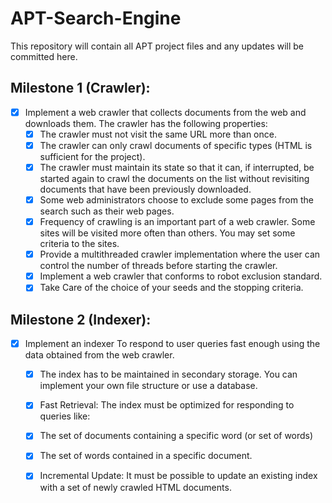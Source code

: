 # APT-Search-Engine

This repository will contain all APT project files and any updates will be committed here.

## Milestone 1 (Crawler):
- [x] Implement a web crawler that collects documents from the web and downloads them.
  The crawler has the following properties:
    - [x] The crawler must not visit the same URL more than once.
    - [x] The crawler can only crawl documents of specific types (HTML is sufficient for the project).
    - [x] The crawler must maintain its state so that it can, if interrupted, be started again to crawl the documents
          on the list without revisiting documents that have been previously downloaded.
    - [x] Some web administrators choose to exclude some pages from the search such as their web pages.
    - [x] Frequency of crawling is an important part of a web crawler. Some sites will be visited more often than
          others. You may set some criteria to the sites.
    - [x] Provide a multithreaded crawler implementation where the user can control the number of threads
          before starting the crawler.
    - [x] Implement a web crawler that conforms to robot exclusion standard.
    - [x] Take Care of the choice of your seeds and the stopping criteria.
    
## Milestone 2 (Indexer):
- [x] Implement an indexer To respond to user queries fast enough using the data obtained from the web crawler.
  - [x] The index has to be maintained in secondary storage. You can implement your own file
structure or use a database.
  - [x] Fast Retrieval: The index must be optimized for responding to queries like:
  - [x] The set of documents containing a specific word (or set of words)
  - [x] The set of words contained in a specific document.
  - [x] Incremental Update: It must be possible to update an existing index with a set of newly crawled HTML
documents.
  
